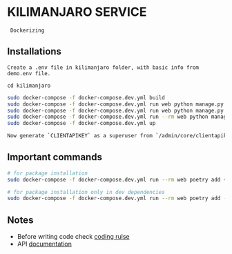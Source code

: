 # KILIMANJARO SERVICE
``` Dockerizing```

## Installations

```
Create a .env file in kilimanjaro folder, with basic info from demo.env file.
```

```
cd kilimanjaro
```

```sh
sudo docker-compose -f docker-compose.dev.yml build
sudo docker-compose -f docker-compose.dev.yml run web python manage.py makemigrations
sudo docker-compose -f docker-compose.dev.yml run web python manage.py migrate
sudo docker-compose -f docker-compose.dev.yml run --rm web python manage.py initial_setup
sudo docker-compose -f docker-compose.dev.yml up

Now generate `CLIENTAPIKEY` as a superuser from `/admin/core/clientapikey/` for using in request header
```

## Important commands

```bash
# for package installation 
sudo docker-compose -f docker-compose.dev.yml run --rm web poetry add <package name>
```

```bash
# for package installation only in dev dependencies
sudo docker-compose -f docker-compose.dev.yml run --rm web poetry add -D <package name>
```
## Notes 
- Before writing code check [coding rulse](https://github.com/VaidTech/kilimanjaroBE/blob/milestone-2/docs/coding_rules)
- API [documentation](https://github.com/VaidTech/kilimanjaroBE/blob/chat_and_order/docs/swagger-api.yml)